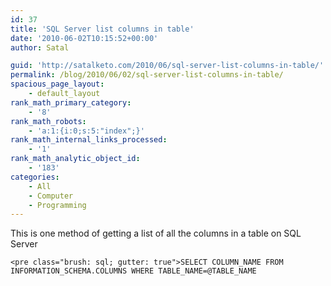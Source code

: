 ```yaml
---
id: 37
title: 'SQL Server list columns in table'
date: '2010-06-02T10:15:52+00:00'
author: Satal

guid: 'http://satalketo.com/2010/06/sql-server-list-columns-in-table/'
permalink: /blog/2010/06/02/sql-server-list-columns-in-table/
spacious_page_layout:
    - default_layout
rank_math_primary_category:
    - '8'
rank_math_robots:
    - 'a:1:{i:0;s:5:"index";}'
rank_math_internal_links_processed:
    - '1'
rank_math_analytic_object_id:
    - '183'
categories:
    - All
    - Computer
    - Programming
---
```


This is one method of getting a list of all the columns in a table on SQL Server

```
<pre class="brush: sql; gutter: true">SELECT COLUMN_NAME FROM INFORMATION_SCHEMA.COLUMNS WHERE TABLE_NAME=@TABLE_NAME
```